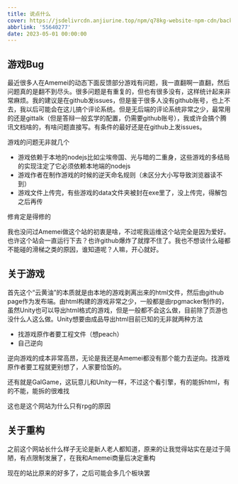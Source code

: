```yaml
---
title: 说点什么
cover: https://jsdelivrcdn.anjiurine.top/npm/q78kg-website-npm-cdn/background.jpg
abbrlink: '55640277'
date: 2023-05-01 00:00:00
---
```


## 游戏Bug

最近很多人在Amemei的动态下面反馈部分游戏有问题，我一直翻啊一直翻，然后问题真的是翻不到尽头。很多问题是有重复的，但也有很多没有，这样统计起来非常麻烦。我的建议是在github发issues，但是鉴于很多人没有github账号，也上不去，我以后可能会在这儿搞个评论系统。但是无后端的评论系统非常之少，最常用的还是gittalk（但是答辩一般玄学的配置，仍需要github账号），我或许会搞个腾讯文档啥的，有啥问题直接写。有条件的最好还是在github上发issues。

游戏的问题无非就几个

* 游戏依赖于本地的nodejs比如尘埃帝国、光与暗的二重身，这些游戏的多结局的实现注定了它必须依赖本地端的nodejs
* 游戏作者在制作游戏的时候的逆天命名规则（未区分大小写导致浏览器读不到）
* 游戏文件上传完，有些游戏的data文件夹被封在exe里了，没上传完，得解包之后再传

修肯定是得修的

我也没问过Amemei做这个站的初衷是啥，不过呢我运维这个站完全是因为爱好。也许这个站会一直运行下去？也许github爆炸了就撑不住了。我也不想谈什么碰都不能碰的滑梯之类的原因，谁知道呢？人嘛，开心就好。

## 关于游戏

首先这个“云黄油”的本质就是由本地的游戏剥离出来的html文件，然后由github page作为发布端。由html构建的游戏非常之少，一般都是由rpgmacker制作的，虽然Unity也可以导出html格式的游戏，但是一般都不会这么做，目前除了页游也没什么人这么做。Unity想要由成品导出html目前已知的无非就两种方法

* 找游戏原作者要工程文件（想peach）
* 自己逆向

逆向游戏的成本非常高昂，无论是我还是Amemei都没有那个能力去逆向。找游戏原作者要工程就更别想了，人家要恰饭的。

还有就是GalGame，这玩意儿和Unity一样，不过这个看引擎，有的能拆html，有的不能，能拆的很难找

这也是这个网站为什么只有rpg的原因

## 关于重构

之前这个网站长什么样子无论是新人老人都知道，原来的让我觉得站实在是过于简陋，有点限制发展了，在我和Amemei商量后决定重构

现在的站比原来的好多了，之后可能会多几个板块罢